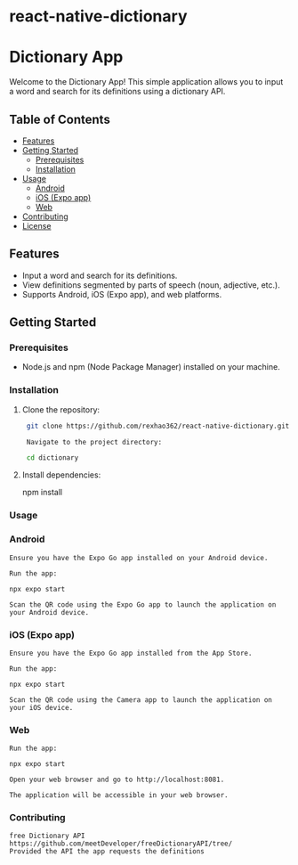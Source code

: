 # react-native-dictionary

# Dictionary App

Welcome to the Dictionary App! This simple application allows you to input a word and search for its definitions using a dictionary API.

## Table of Contents

- [Features](#features)
- [Getting Started](#getting-started)
  - [Prerequisites](#prerequisites)
  - [Installation](#installation)
- [Usage](#usage)
  - [Android](#android)
  - [iOS (Expo app)](#ios-expo-app)
  - [Web](#web)
- [Contributing](#contributing)
- [License](#license)

## Features

- Input a word and search for its definitions.
- View definitions segmented by parts of speech (noun, adjective, etc.).
- Supports Android, iOS (Expo app), and web platforms.

## Getting Started

### Prerequisites

- Node.js and npm (Node Package Manager) installed on your machine.

### Installation

1. Clone the repository:

   ```bash
    git clone https://github.com/rexhao362/react-native-dictionary.git

    Navigate to the project directory:

    cd dictionary

2.  Install dependencies:

    npm install

### Usage

### Android

    Ensure you have the Expo Go app installed on your Android device.

    Run the app:

    npx expo start

    Scan the QR code using the Expo Go app to launch the application on your Android device.

### iOS (Expo app)

    Ensure you have the Expo Go app installed from the App Store.

    Run the app:

    npx expo start

    Scan the QR code using the Camera app to launch the application on your iOS device.

### Web

    Run the app:

    npx expo start

    Open your web browser and go to http://localhost:8081.

    The application will be accessible in your web browser.

### Contributing

    free Dictionary API https://github.com/meetDeveloper/freeDictionaryAPI/tree/
    Provided the API the app requests the definitions